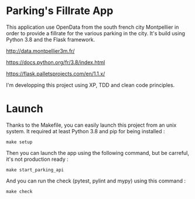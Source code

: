 # Parking's Fillrate App

This application use OpenData from the south french city Montpellier in order to provide a fillrate for the various parking in the city.
It's build using Python 3.8 and the Flask framework.

http://data.montpellier3m.fr/

https://docs.python.org/fr/3.8/index.html

https://flask.palletsprojects.com/en/1.1.x/

I'm developping this project using XP, TDD and clean code principles.




# Launch

Thanks to the Makefile, you can easily launch this project from an unix system.
It required at least Python 3.8 and pip for being installed :
	
	make setup

Then you can launch the app using the following command, but be carreful, it's not production ready :

	make start_parking_api

And you can run the check (pytest, pylint and mypy) using this command :

	make check

